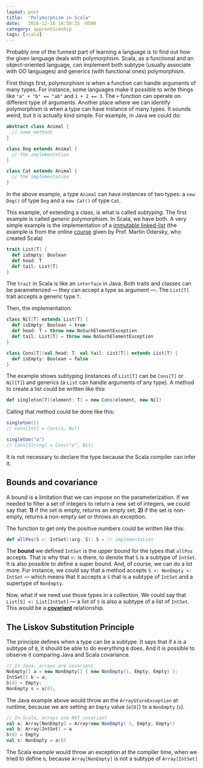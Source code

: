 ```yaml
---
layout: post
title:  "Polymorphism in Scala"
date:   2016-12-16 14:50:35 -0500
category: apprenticeship
tags: [scala]
---
```


Probably one of the funnest part of learning a language is to find out how the given language deals with polymorphism. Scala, as a functional and an object-oriented language, can implement both subtype (usually associate with OO languages) and generics (with functional ones) polymorphism.<!--more-->

First things first, polymorphism is when a function can handle arguments of many types. For instance, some languages make it possible to write things like `"a" + "b" == "ab"` and `1 + 2 == 3`. The `+` function can operate on different type of arguments. Another place where we can identify polymorphism is when a type can have instance of many types. It sounds weird, but it is actually kind simple. For example, in Java we could do:

```java
abstract class Animal {
  // some methods
}

class Dog extends Animal {
  // the implementation
}

class Cat extends Animal {
  // the implementation
}
```

In the above example, a type `Animal` can have instances of two types: a `new Dog()` of type `Dog` and a `new Cat()` of type `Cat`.

This example, of extending a class, is what is called *subtyping*. The first example is called *generic* polymorphism. In Scala, we have both. A very simple example is the implementation of a [immutable linked-list](http://cslibrary.stanford.edu/103/LinkedListBasics.pdf) (the example is from the online [course](https://www.coursera.org/learn/progfun1) given by Prof. Martin Odersky, who created Scala)

```scala
trait List[T] {
  def isEmpty: Boolean
  def head: T
  def tail: List[T]
}
```

The `trait` in Scala is like an `interface` in Java. Both traits and classes can be parameterized &mdash; they can accept a type as argument &mdash;. The `List[T]` trait accepts a generic type `T`.

Then, the implementation:

```scala
class Nil[T] extends List[T] {
  def isEmpty: Boolean = true
  def head: T = throw new NoSuchElementException
  def tail: List[T] = throw new NoSuchElementException
}

class Cons[T](val head: T, val tail: List[T]) extends List[T] {
  def isEmpty: Boolean = false
}
```

The example shows subtyping (instances of `List[T]` can be `Cons[T]` or `Nil[T]`) and generics (a `List` can handle arguments of any type). A method to create a list could be written like this:

```scala
def singleton[T](element: T) = new Cons(element, new Nil)
```

Calling that method could be done like this:

```scala
singleton(1)
// Cons[Int] = Cons(1, Nil)

singleton("a")
// Cons[String] = Cons("a", Nil)
```

It is not necessary to declare the type because the Scala compiler can infer it.

## Bounds and covariance

A bound is a limitation that we can impose on the parameterization. If we needed to filter a set of integers to return a new set of integers, we could say that: **1)** if the set is empty, returns an empty set; **2)** if the set is non-empty, returns a non-empty set or throws an exception.

The function to get only the positive numbers could be written like this:

```scala
def allPos(S <: IntSet)(arg: S): S = // implementation
```

The **bound** we defined `IntSet` is the upper bound for the types that `allPos` accepts. That is why that `<:` is there, to denote that `S` is a subtype of `IntSet`. It is also possible to define a super bound. And, of course, we can do a lot more. For instance, we could say that a method accepts `S >: NonEmpty <: IntSet` &mdash; which means that it accepts a `S` that is a subtype of `IntSet` and a supertype of `NonEmpty`.

Now, what if we need use those types in a collection. We could say that `List[S] <: List[IntSet]` &mdash; a list of `S` is also a subtype of a list of `IntSet`. This would be a [**covariant**](https://en.wikipedia.org/wiki/Covariance_and_contravariance_(computer_science)) relationship.

## The Liskov Substitution Principle

The principle defines when a type can be a subtype. It says that if `A` is a subtype of `B`, it should be able to do everything `B` does. And it is possible to observe it comparing Java and Scala covariance.

```java
// In Java, arrays are covariant
NoEmpty[] a = new NonEmpty[] { new NonEmpty(1, Empty, Empty) };
IntSet[] b = a;
b[0] = Empty;
NonEmpty s = a[0];
```

The Java example above would throw an the `ArrayStoreException` at runtime, because we are setting an `Empty` value (`a[0]`) to a `NonEmpty` (`s`).

```scala
// In Scala, arrays are NOT covariant
val a: Array[NonEmpty] = Array(new NonEmpty( 1, Empty, Empty))
val b: Array[IntSet] = a
b(0) = Empty
val s: NonEmpty = a(0)
```

The Scala example would throw an exception at the compiler time, when we tried to define `b`, because `Array[NonEmpty]` is not a subtype of `Array[IntSet]`
